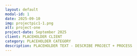 ```yaml
---
layout: default
modal-id: 1
date: 2025-09-10
img: projectpic1-1.png
alt: project-one
project-date: September 2025
client: PLACEHOLDER CLIENT
category: PLACEHOLDER CATEGORY
description: PLACEHOLDER TEXT - DESCRIBE PROJECT + PROCESS
---
```

